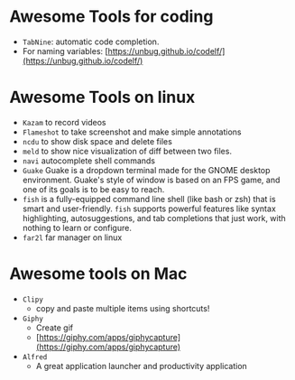# Awesome Tools for coding
- `TabNine`: automatic code completion.
- For naming variables: [https://unbug.github.io/codelf/](https://unbug.github.io/codelf/)
# Awesome Tools on linux 
- `Kazam` to record videos
- `Flameshot` to take screenshot and make simple annotations
- `ncdu` to show disk space and delete files
- `meld` to show nice visualization of diff between two files.
- `navi` autocomplete shell commands
- `Guake` Guake is a dropdown terminal made for the GNOME desktop environment. Guake's style of window is based on an FPS game, and one of its goals is to be easy to reach.
- `fish`  is a fully-equipped command line shell (like bash or zsh) that is smart and user-friendly.  `fish`  supports powerful features like syntax highlighting, autosuggestions, and tab completions that just work, with nothing to learn or configure.
- `far2l` far manager on linux

# Awesome tools on Mac
- `Clipy`
	- copy and paste multiple items using shortcuts!
- `Giphy`
	- Create gif
	- [https://giphy.com/apps/giphycapture](https://giphy.com/apps/giphycapture)
- `Alfred`
  - A great application launcher and productivity application
